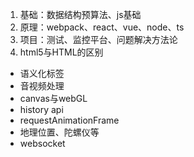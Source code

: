 1. 基础：数据结构预算法、js基础
2. 原理：webpack、react、vue、node、ts
3. 项目：测试、监控平台、问题解决方法论
5. html5与HTML的区别
* 语义化标签
* 音视频处理
* canvas与webGL
* history api
* requestAnimationFrame
* 地理位置、陀螺仪等
* websocket